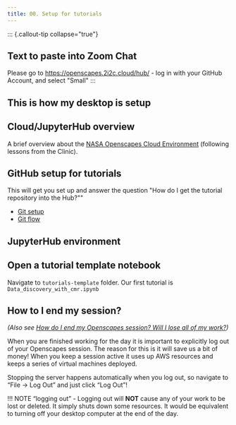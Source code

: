 ```yaml
---
title: 00. Setup for tutorials
---
```


::: {.callout-tip collapse="true"}
## Text to paste into Zoom Chat

Please go to https://openscapes.2i2c.cloud/hub/ - log in with your GitHub Account, and select "Small"
:::

## This is how my desktop is setup



## Cloud/JupyterHub overview

A brief overview about the [NASA Openscapes Cloud Environment](https://nasa-openscapes.github.io/2021-Cloud-Hackathon/clinic/jupyterhub.html) (following lessons from the Clinic).

## GitHub setup for tutorials

This will get you set up and answer the question "How do I get the tutorial repository into the Hub?""

* [Git setup](../clinic/notebooks.html)
* [Git flow](../logistics/github-workflows.html)


## JupyterHub environment

## Open a tutorial template notebook

Navigate to `tutorials-template` folder. Our first tutorial is `Data_discovery_with_cmr.ipynb`


## How to I end my session?
*(Also see [How do I end my Openscapes session? Will I lose all of my work?](https://nasa-openscapes.github.io/2021-Cloud-Hackathon/clinic/jupyterhub.html#how-do-i-end-my-openscapes-session-will-i-lose-all-of-my-work))*

When you are finished working for the day it is important to explicitly log out of your Openscapes session. The reason for this is it will save us a bit of money! When you keep a session active it uses up AWS resources and keeps a series of virtual machines deployed.

Stopping the server happens automatically when you log out, so navigate to “File -> Log Out” and just click “Log Out”!

!!! NOTE “logging out” - Logging out will **NOT** cause any of your work to be lost or deleted. It simply shuts down some resources. It would be equivalent to turning off your desktop computer at the end of the day.
